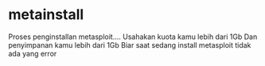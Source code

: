 # metainstall
Proses penginstallan metasploit....
Usahakan kuota kamu lebih dari 1Gb
Dan penyimpanan kamu lebih dari 1Gb
Biar saat sedang install metasploit tidak ada yang error
